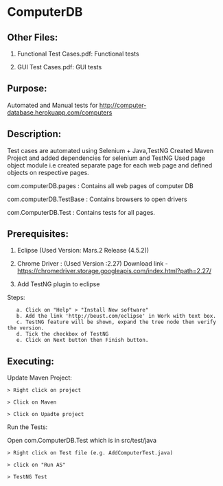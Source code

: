 # ComputerDB
Other Files:
------
1. Functional Test Cases.pdf: Functional tests

2. GUI Test Cases.pdf: GUI tests

Purpose:
-------
Automated and Manual tests for http://computer-database.herokuapp.com/computers

Description:
------------
Test cases are automated using Selenium + Java,TestNG
Created Maven Project and added dependencies for selenium and TestNG
Used page object module i.e created separate page for each web page and defined objects on respective pages.

com.computerDB.pages : Contains all web pages of computer DB

com.computerDB.TestBase : Contains browsers to open drivers

com.ComputerDB.Test : Contains tests for all pages.

Prerequisites:
-------------
1. Eclipse (Used Version: Mars.2 Release (4.5.2))

2. Chrome Driver : (Used Version :2.27)
Download link - https://chromedriver.storage.googleapis.com/index.html?path=2.27/

3. Add TestNG plugin to eclipse

Steps:

       a. Click on "Help" > "Install New software"
       b. Add the link 'http://beust.com/eclipse' in Work with text box.
       c. TestNG feature will be shown, expand the tree node then verify the version.
       d. Tick the checkbox of TestNG
       e. Click on Next button then Finish button. 

Executing:
----------

Update Maven Project:

	> Right click on project 

	> Click on Maven 

	> Click on Upadte project

Run the Tests:

Open com.ComputerDB.Test which is in src/test/java

	> Right click on Test file (e.g. AddComputerTest.java) 

	> click on "Run AS"

	> TestNG Test


